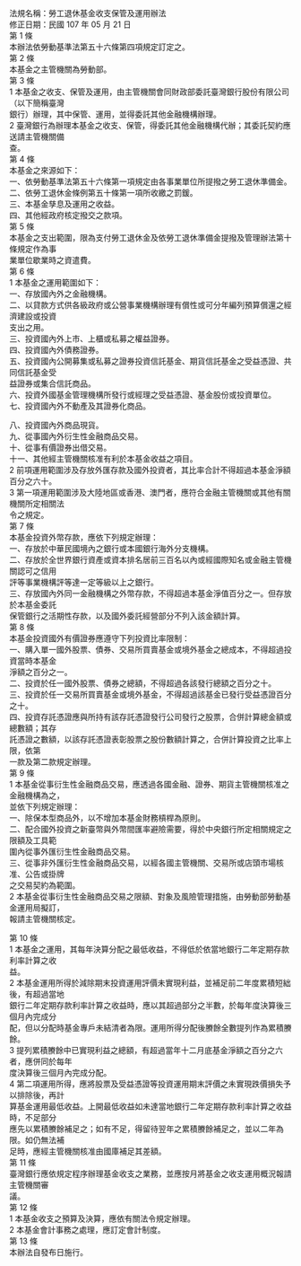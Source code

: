 法規名稱：勞工退休基金收支保管及運用辦法  
修正日期：民國 107 年 05 月 21 日  
第 1 條  
本辦法依勞動基準法第五十六條第四項規定訂定之。  
第 2 條  
本基金之主管機關為勞動部。  
第 3 條  
1 本基金之收支、保管及運用，由主管機關會同財政部委託臺灣銀行股份有限公司（以下簡稱臺灣  
銀行）辦理，其中保管、運用，並得委託其他金融機構辦理。  
2 臺灣銀行為辦理本基金之收支、保管，得委託其他金融機構代辦；其委託契約應送請主管機關備  
查。  
第 4 條  
本基金之來源如下：  
一、依勞動基準法第五十六條第一項規定由各事業單位所提撥之勞工退休準備金。  
二、依勞工退休金條例第五十條第一項所收繳之罰鍰。  
三、本基金孳息及運用之收益。  
四、其他經政府核定撥交之款項。  
第 5 條  
本基金之支出範圍，限為支付勞工退休金及依勞工退休準備金提撥及管理辦法第十條規定作為事  
業單位歇業時之資遣費。  
第 6 條  
1 本基金之運用範圍如下：  
一、存放國內外之金融機構。  
二、以貸款方式供各級政府或公營事業機構辦理有償性或可分年編列預算償還之經濟建設或投資  
支出之用。  
三、投資國內外上市、上櫃或私募之權益證券。  
四、投資國內外債務證券。  
五、投資國內公開募集或私募之證券投資信託基金、期貨信託基金之受益憑證、共同信託基金受  
益證券或集合信託商品。  
六、投資外國基金管理機構所發行或經理之受益憑證、基金股份或投資單位。  
七、投資國內外不動產及其證券化商品。  


八、投資國內外商品現貨。  
九、從事國內外衍生性金融商品交易。  
十、從事有價證券出借交易。  
十一、其他經主管機關核准有利於本基金收益之項目。  
2 前項運用範圍涉及存放外匯存款及國外投資者，其比率合計不得超過本基金淨額百分之六十。  
3 第一項運用範圍涉及大陸地區或香港、澳門者，應符合金融主管機關或其他有關機關所定相關法  
令之規定。  
第 7 條  
本基金投資外幣存款，應依下列規定辦理：  
一、存放於中華民國境內之銀行或本國銀行海外分支機構。  
二、存放於全世界銀行資產或資本排名居前三百名以內或經國際知名或金融主管機關認可之信用  
評等事業機構評等達一定等級以上之銀行。  
三、存放國內外同一金融機構之外幣存款，不得超過本基金淨值百分之一。但存放於本基金委託  
保管銀行之活期性存款，以及國外委託經營部分不列入該金額計算。  
第 8 條  
本基金投資國外有價證券應遵守下列投資比率限制：  
一、購入單一國外股票、債券、交易所買賣基金或境外基金之總成本，不得超過投資當時本基金  
淨額之百分之一。  
二、投資於任一國外股票、債券之總額，不得超過各該發行總額之百分之十。  
三、投資於任一交易所買賣基金或境外基金，不得超過該基金已發行受益憑證百分之十。  
四、投資存託憑證應與所持有該存託憑證發行公司發行之股票，合併計算總金額或總數額；其存  
託憑證之數額，以該存託憑證表彰股票之股份數額計算之，合併計算投資之比率上限，依第  
一款及第二款規定辦理。  
第 9 條  
1 本基金從事衍生性金融商品交易，應透過各國金融、證券、期貨主管機關核准之金融機構為之，  
並依下列規定辦理：  
一、除保本型商品外，以不增加本基金財務槓桿為原則。  
二、配合國外投資之新臺幣與外幣間匯率避險需要，得於中央銀行所定相關規定之限額及工具範  
圍內從事外匯衍生性金融商品交易。  
三、從事非外匯衍生性金融商品交易，以經各國主管機關、交易所或店頭市場核准、公告或掛牌  
之交易契約為範圍。  
2 本基金從事衍生性金融商品交易之限額、對象及風險管理措施，由勞動部勞動基金運用局擬訂，  
報請主管機關核定。  


第 10 條  
1 本基金之運用，其每年決算分配之最低收益，不得低於依當地銀行二年定期存款利率計算之收  
益。  
2 本基金運用所得於減除期末投資運用評價未實現利益，並補足前二年度累積短絀後，有超過當地  
銀行二年定期存款利率計算之收益時，應以其超過部分之半數，於每年度決算後三個月內完成分  
配，但以分配時基金專戶未結清者為限。運用所得分配後賸餘全數提列作為累積賸餘。  
3 提列累積賸餘中已實現利益之總額，有超過當年十二月底基金淨額之百分之六者，應併同於每年  
度決算後三個月內完成分配。  
4 第二項運用所得，應將股票及受益憑證等投資運用期末評價之未實現跌價損失予以排除後，再計  
算基金運用最低收益。上開最低收益如未達當地銀行二年定期存款利率計算之收益時，不足部分  
應先以累積賸餘補足之；如有不足，得留待翌年之累積賸餘補足之，並以二年為限。如仍無法補  
足時，應經主管機關核准由國庫補足其差額。  
第 11 條  
臺灣銀行應依規定程序辦理基金收支之業務，並應按月將基金之收支運用概況報請主管機關審  
議。  
第 12 條  
1 本基金收支之預算及決算，應依有關法令規定辦理。  
2 本基金會計事務之處理，應訂定會計制度。  
第 13 條  
本辦法自發布日施行。  


